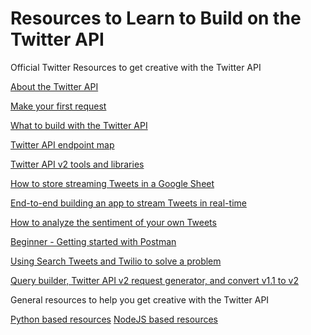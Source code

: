 # Resources to Learn to Build on the Twitter API

Official Twitter Resources to get creative with the Twitter API

[About the Twitter API](https://developer.twitter.com/en/docs/twitter-api/getting-started/about-twitter-api)

[Make your first request](
https://developer.twitter.com/en/docs/twitter-api/getting-started/make-your-first-request)
  
[What to build with the Twitter API](https://developer.twitter.com/en/docs/twitter-api/what-to-build)

[Twitter API endpoint map](https://developer.twitter.com/en/docs/twitter-api/migrate/twitter-api-endpoint-map)

[Twitter API v2 tools and libraries](https://developer.twitter.com/en/docs/twitter-api/tools-and-libraries/v2)

[How to store streaming Tweets in a Google Sheet](
 https://developer.twitter.com/en/docs/tutorials/how-to-store-streaming-tweets-in-a-google-sheet)

[End-to-end building an app to stream Tweets in real-time](https://developer.twitter.com/en/docs/tutorials/building-an-app-to-stream-tweets)

[How to analyze the sentiment of your own Tweets](
https://developer.twitter.com/en/docs/tutorials/how-to-analyze-the-sentiment-of-your-own-tweets)

[Beginner - Getting started with Postman](https://developer.twitter.com/en/docs/tutorials/postman-getting-started)

[Using Search Tweets and Twilio to solve a problem](https://developer.twitter.com/en/docs/tutorials/nyc-parking)

[Query builder, Twitter API v2 request generator, and convert v1.1 to v2](https://developer.twitter.com/apitools/)


General resources to help you get creative with the Twitter API

[Python based resources](/Python/README.md)
[NodeJS based resources](/NodeJS/README.md)

